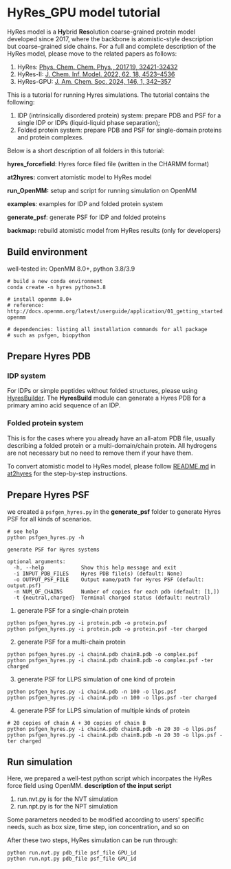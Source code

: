 # HyRes_GPU model tutorial 
HyRes model is a **Hy**brid **Res**olution coarse-grained protein model developed since 2017, where the backbone is atomistic-style description but coarse-grained side chains. For a full and complete description of the HyRes model, please move to the related papers as follows:  
1. HyRes: [Phys. Chem. Chem. Phys., 2017,19, 32421-32432](https://doi.org/10.1039/C7CP06736D)
2. HyRes-II: [J. Chem. Inf. Model. 2022, 62, 18, 4523–4536](https://doi.org/10.1021/acs.jcim.2c00974)
3. HyRes-GPU: [J. Am. Chem. Soc. 2024, 146, 1, 342–357](https://doi.org/10.1021/jacs.3c09195)  

This is a tutorial for running Hyres simulations. The tutorial contains the following:
1. IDP (intrinsically disordered protein) system: prepare PDB and PSF for a single IDP or IDPs (liquid-liquid phase separation);
2. Folded protein system: prepare PDB and PSF for single-domain proteins and protein complexes.

Below is a short description of all folders in this tutorial:

**hyres_forcefield**: Hyres force filed file (written in the CHARMM format)

**at2hyres:** convert atomistic model to HyRes model

**run_OpenMM:** setup and script for running simulation on OpenMM   

**examples**: examples for IDP and folded protein system

**generate_psf**: generate PSF for IDP and folded proteins

**backmap:** rebuild atomistic model from HyRes results (only for developers)


## Build environment  
well-tested in: OpenMM 8.0+, python 3.8/3.9
```
# build a new conda environment
conda create -n hyres python=3.8

# install openmm 8.0+
# reference: http://docs.openmm.org/latest/userguide/application/01_getting_started.html#installing-openmm

# dependencies: listing all installation commands for all package
# such as psfgen, biopython 
```

## Prepare Hyres PDB

### IDP system
For IDPs or simple peptides without folded structures, please using [HyresBuilder](https://github.com/wayuer19/HyresBuilder). The **HyresBuild** module can generate a Hyres PDB for a primary amino acid sequence of an IDP.

### Folded protein system
This is for the cases where you already have an all-atom PDB file, usually describing a folded protein or a multi-domain/chain protein. All hydrogens are not necessary but no need to remove them if your have them.

To convert atomistic model to HyRes model, please follow [README.md](https://github.com/wayuer19/HyRes_GPU/blob/main/at2hyres/README.md) in [at2hyres](https://github.com/wayuer19/HyRes_GPU/tree/main/at2hyres) for the step-by-step instructions.  

## Prepare Hyres PSF

we created a `psfgen_hyres.py` in the **generate_psf** folder to generate Hyres PSF for all kinds of scenarios.

```
# see help
python psfgen_hyres.py -h

generate PSF for Hyres systems

optional arguments:
  -h, --help            Show this help message and exit
  -i INPUT_PDB_FILES    Hyres PDB file(s) (default: None)
  -o OUTPUT_PSF_FILE    Output name/path for Hyres PSF (default: output.psf)
  -n NUM_OF_CHAINS      Number of copies for each pdb (default: [1,])
  -t {neutral,charged}  Terminal charged status (default: neutral)

```
1. generate PSF for a single-chain protein
```
python psfgen_hyres.py -i protein.pdb -o protein.psf
python psfgen_hyres.py -i protein.pdb -o protein.psf -ter charged
```
2. generate PSF for a multi-chain protein
```
python psfgen_hyres.py -i chainA.pdb chainB.pdb -o complex.psf
python psfgen_hyres.py -i chainA.pdb chainB.pdb -o complex.psf -ter charged
```
3. generate PSF for LLPS simulation of one kind of protein
```
python psfgen_hyres.py -i chainA.pdb -n 100 -o llps.psf
python psfgen_hyres.py -i chainA.pdb -n 100 -o llps.psf -ter charged
```
4. generate PSF for LLPS simulation of multiple kinds of protein
```
# 20 copies of chain A + 30 copies of chain B
python psfgen_hyres.py -i chainA.pdb chainB.pdb -n 20 30 -o llps.psf
python psfgen_hyres.py -i chainA.pdb chainB.pdb -n 20 30 -o llps.psf -ter charged
```


## Run simulation    
Here, we prepared a well-test python script which incorpates the HyRes force field using OpenMM. 
**description of the input script**
1. run.nvt.py is for the NVT simulation  
2. run.npt.py is for the NPT simulation

Some parameters needed to be modified according to users' specific needs, such as box size, time step, ion concentration, and so on   

After these two steps, HyRes simulation can be run through:
```
python run.nvt.py pdb_file psf_file GPU_id
python run.npt.py pdb_file psf_file GPU_id
```  

